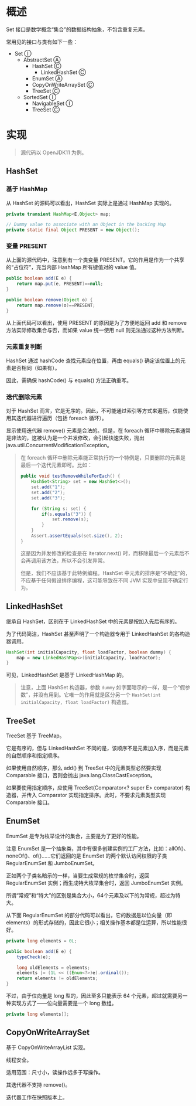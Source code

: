 # 概述

Set 接口是数学概念“集合”的数据结构抽象，不包含重复元素。

常用见的接口与类有如下一些：

* Set Ⓘ
  * AbstractSet Ⓐ
    * HashSet Ⓒ
      * LinkedHashSet Ⓒ
    * EnumSet Ⓐ
    * CopyOnWriteArraySet Ⓒ
    * TreeSet Ⓒ
  * SortedSet Ⓘ
    * NavigableSet Ⓘ
    * TreeSet Ⓒ

# 实现

> 源代码以 OpenJDK11 为例。

## HashSet

### 基于 HashMap

从 HashSet 的源码可以看出，HashSet 实际上是通过 HashMap 实现的。

```java
private transient HashMap<E,Object> map;

// Dummy value to associate with an Object in the backing Map
private static final Object PRESENT = new Object();
```

### 变量 PRESENT

从上面的源代码中，注意到有一个类变量 PRESENT。它的作用是作为一个共享的“占位符”，充当内部 HashMap 所有键值对的 value 值。

```java
public boolean add(E e) {
    return map.put(e, PRESENT)==null;
}

public boolean remove(Object o) {
    return map.remove(o)==PRESENT;
}
```

从上面代码可以看出，使用 PRESENT 的原因是为了方便地返回 add 和 remove 方法实际修改集合与否，而如果 value 统一使用 null 则无法通过这种方法判断。

### 元素重复判断

HashSet 通过 hashCode 查找元素应在位置，再由 equals() 确定该位置上的元素是否相同（如果有）。

因此，需确保 hashCode() 与 equals() 方法正确重写。

### 迭代删除元素

对于 HashSet 而言，它是无序的。因此，不可能通过索引等方式来遍历，仅能使用其迭代器进行遍历（包括 foreach 循环）。

显示使用迭代器 remove() 元素是合法的。但是，在 foreach 循环中移除元素通常是非法的，这被认为是一个并发修改，会引起快速失败，抛出 java.util.ConcurrentModificationException。

> 在 foreach 循环中删除元素能正常执行的一个特例是，只要删除的元素是最后一个迭代元素即可。比如：
>
> ```java
> public void testRemoveWhileForEach() {
>     HashSet<String> set = new HashSet<>();
>     set.add("1");
>     set.add("2");
>     set.add("3");
> 
>     for (String s: set) {
>         if(s.equals("3")) {
>             set.remove(s);
>         }
>     }
>     Assert.assertEquals(set.size(), 2);
> }
> ```
>
> 这是因为并发修改的检查是在 iterator.next() 时，而移除最后一个元素后不会再调用该方法，所以不会引发异常。
>
> 但是，我们不应该基于此特例编程。HashSet 中元素的排序是“不确定”的，不应基于任何假设排序编程，这可能导致在不同 JVM 实现中呈现不确定行为。

## LinkedHashSet

继承自 HashSet，区别在于 LinkedHashSet 中的元素是按加入先后有序的。

为了代码简洁，HashSet 甚至声明了一个构造器专用于 LinkedHashSet 的各构造器调用。

```java
HashSet(int initialCapacity, float loadFactor, boolean dummy) {
    map = new LinkedHashMap<>(initialCapacity, loadFactor);
}
```

可见，LinkedHashSet 是基于 LinkedHashMap 的。

> 注意，上面 HashSet  构造器，参数 `dummy` 如字面暗示的一样，是一个“假参数”，并没有用到。它唯一的作用就是区分另一个 `HashSet(int initialCapacity, float loadFactor)` 构造器。

## TreeSet

TreeSet 基于 TreeMap。

它是有序的，但与 LinkedHashSet 不同的是，该顺序不是元素加入序，而是元素的自然顺序和指定顺序。

如果使用自然顺序，那么 add() 到 TreeSet 中的元素类型必然要实现 Comparable 接口，否则会抛出 java.lang.ClassCastException。

如果要使用指定顺序，应使用 TreeSet(Comparator<? super E> comparator) 构造器，并传入 Comparator 实现指定排序。此时，不要求元素类型实现 Comparable 接口。

## EnumSet

EnumSet 是专为枚举设计的集合，主要是为了更好的性能。

注意 EnumSet 是一个抽象类，其中有很多创建实例的工厂方法，比如：allOf()、noneOf()、of()……它们返回的是 EnumSet 的两个默认访问权限的子类 RegularEnumSet 和 JumboEnumSet。

正如两个子类名暗示的一样，当要生成常规的枚举集合时，返回 RegularEnumSet 实例；而生成特大枚举集合时，返回 JumboEnumSet 实例。

所谓“常规”和“特大”的区别是集合大小，64个元素及以下的为常规，超过为特大。

从下面 RegularEnumSet 的部分代码可以看出，它的数据是以位向量（即 elements）的形式存储的，因此它很小；相关操作基本都是位运算，所以性能很好。

```java
private long elements = 0L;

public boolean add(E e) {
    typeCheck(e);

    long oldElements = elements;
    elements |= (1L << ((Enum<?>)e).ordinal());
    return elements != oldElements;
}
```

不过，由于位向量是 long 型的，因此至多只能表示 64 个元素，超过就需要另一种实现方式了——位向量需要是一个 long 数组。



```java
private long elements[];
```

## CopyOnWriteArraySet

基于 CopyOnWriteArrayList 实现。

线程安全。

适用范围：尺寸小，读操作远多于写操作。

其迭代器不支持 remove()。

迭代器工作在快照版本上。
